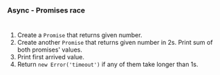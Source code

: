### Async - Promises race

#

1. Create a `Promise` that returns given number.
2. Create another `Promise` that returns given number in 2s. Print sum of both promises' values.
3. Print first arrived value.
4. Return `new Error('timeout')` if any of them take longer than 1s.
